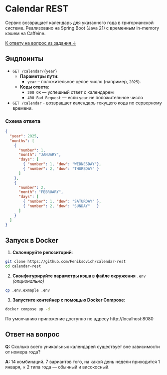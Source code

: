 # Calendar REST

Сервис возвращает календарь для указанного года в григорианской системе. Реализовано на Spring Boot (Java 21) с временным in-memory кэшем на Caffeine.

[К ответу на вопрос из задания ↓](#ответ-на-вопрос)

## Эндпоинты

- `GET /calendar/{year}`
  - **Параметры пути**:
    - `year` – положительное целое число (например, `2025`).
  - **Коды ответа**:
    - `200 OK` — успешный ответ с календарем
    - `400 Bad Request` — если `year` не положительное число
- `GET /calendar` - возвращает календарь текущего кода по серверному времени.

### Схема ответа

```json
{
  "year": 2025,
  "months": [
    {
      "number": 1,
      "month": "JANUARY",
      "days": [
        { "number": 1, "dow": "WEDNESDAY"},
        { "number": 2, "dow": "THURSDAY" }
      ]
    },
    {
      "number": 2,
      "month": "FEBRUARY",
      "days": [
        { "number": 1, "dow": "SATURDAY" },
        { "number": 2, "dow": "SUNDAY"   }
      ]
    }
  ]
}
```

## Запуск в Docker

1. **Склонируйте репозиторий**:
```bash
git clone https://github.com/Feniksovich/calendar-rest
cd calendar-rest
```
2. **Сконфигурируйте параметры кэша в файле  окружения** `.env` *(опционально)*
```bash
cp .env.exmaple .env
```
3. **Запустите контейнер с помощью Docker Compose**:
```bash
docker compose up -d
```

По умолчанию приложение доступно по адресу http://localhost:8080

## Ответ на вопрос
**Q:** Сколько всего уникальных календарей существует вне зависимости от номера года?

**A:** 14 комбинаций. 7 вариантов того, на какой день недели приходится 1 января, × 2 типа года — обычный и високосный.
